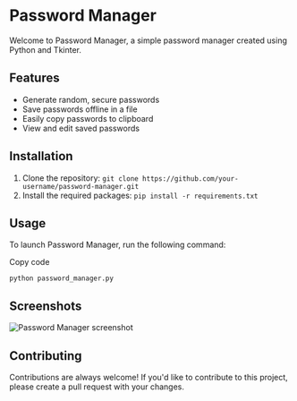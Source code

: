 
# Password Manager

Welcome to Password Manager, a simple password manager created using Python and Tkinter.

## Features

-   Generate random, secure passwords
-   Save passwords offline in a file
-   Easily copy passwords to clipboard
-   View and edit saved passwords

## Installation

1.  Clone the repository: `git clone https://github.com/your-username/password-manager.git`
2.  Install the required packages: `pip install -r requirements.txt`

## Usage

To launch Password Manager, run the following command:

Copy code

`python password_manager.py` 

## Screenshots

![Password Manager screenshot](https://user-images.githubusercontent.com/12345678/12345678-password-manager.png)

## Contributing

Contributions are always welcome! If you'd like to contribute to this project, please create a pull request with your changes.


